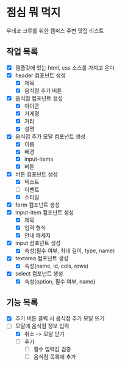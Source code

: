 # 점심 뭐 먹지

우테코 크루를 위한 캠퍼스 주변 맛집 리스트

## 작업 목록
- [X] 템플릿에 있는 html, css 소스를 가지고 온다.
- [X] header 컴포넌트 생성
    - [X] 제목
    - [X] 음식점 추가 버튼
- [X] 음식점 컴포넌트 생성
    - [X] 아이콘
    - [X] 가게명
    - [X] 거리
    - [X] 설명
- [x] 음식점 추가 모달 컴포넌트 생성
    - [x] 이름
    - [x] 배경
    - [x] input-items
    - [x] 버튼
- [x] 버튼 컴포넌트 생성
    - [x] 텍스트
    - [ ] 이벤트
    - [x] 스타일
- [x] form 컴포넌트 생성
- [x] input-item 컴포넌트 생성
    - [x] 제목
    - [x] 입력 형식
    - [x] 안내 메세지
- [x] input 컴포넌트 생성
    - [x] 속성(필수 여부, 최대 길이, type, name)
- [x] textarea 컴포넌트 생성
    - [x] 속성(name, id, cols, rows)
- [x] select 컴포넌트 생성
    - [x] 속성(option, 필수 여부, name)

## 기능 목록
- [x] 추가 버튼 클릭 시 음식점 추가 모달 뜨기
- [ ] 모달에 음식점 정보 입력
    - [x] 취소 -> 모달 닫기
    - [ ] 추가
        - [ ] 필수 입력값 검증
        - [ ] 음식점 목록에 추가